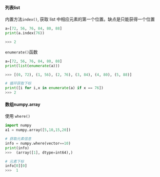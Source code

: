 #### 列表list
内置方法`index()`, 获取 list 中相应元素的第一个位置。缺点是只能获得一个位置
```python
a=[72, 56, 76, 84, 80, 88]
print(a.index(76))

>>> 2
```


`enumerate()`函数
```python
a=[72, 56, 76, 84, 80, 88]
print(list(enumerate(a)))

>>> [(0, 72), (1, 56), (2, 76), (3, 84), (4, 80), (5, 88)]

# 循环获取下标
print([i for i,x in enumerate(a) if x == 76])
>>> 2
```



#### 数组numpy.array
使用 `where()`
```python
import numpy
a1 = numpy.array([5,10,15,20])

# 获取元素信息
info = numpy.where(vector==10)
print(info)
>>>  (array([1], dtype=int64),)

# 元素下标
info[0][0]
>>>  1
```